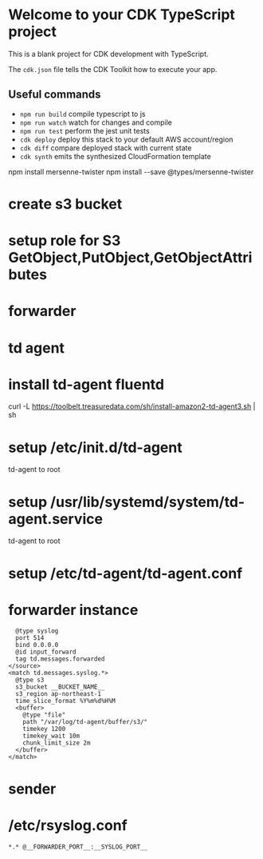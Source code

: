 # Welcome to your CDK TypeScript project

This is a blank project for CDK development with TypeScript.

The `cdk.json` file tells the CDK Toolkit how to execute your app.

## Useful commands

* `npm run build`   compile typescript to js
* `npm run watch`   watch for changes and compile
* `npm run test`    perform the jest unit tests
* `cdk deploy`      deploy this stack to your default AWS account/region
* `cdk diff`        compare deployed stack with current state
* `cdk synth`       emits the synthesized CloudFormation template

npm install mersenne-twister
npm install --save @types/mersenne-twister

# create s3 bucket
# setup role for S3 GetObject,PutObject,GetObjectAttributes

# forwarder 
# td agent
# install td-agent fluentd
curl -L https://toolbelt.treasuredata.com/sh/install-amazon2-td-agent3.sh | sh

# setup /etc/init.d/td-agent 
 td-agent to root
# setup  /usr/lib/systemd/system/td-agent.service
 td-agent to root
# setup /etc/td-agent/td-agent.conf

# forwarder instance
```<source>
  @type syslog
  port 514
  bind 0.0.0.0
  @id input_forward
  tag td.messages.forwarded
</source>
<match td.messages.syslog.*>
  @type s3
  s3_bucket __BUCKET_NAME__
  s3_region ap-northeast-1
  time_slice_format %Y%m%d%H%M
  <buffer>
    @type "file"
    path "/var/log/td-agent/buffer/s3/"
    timekey 1200
    timekey_wait 10m
    chunk_limit_size 2m
  </buffer>
</match>
```
# sender
# /etc/rsyslog.conf
```
*.* @__FORWARDER_PORT__:__SYSLOG_PORT__
```
